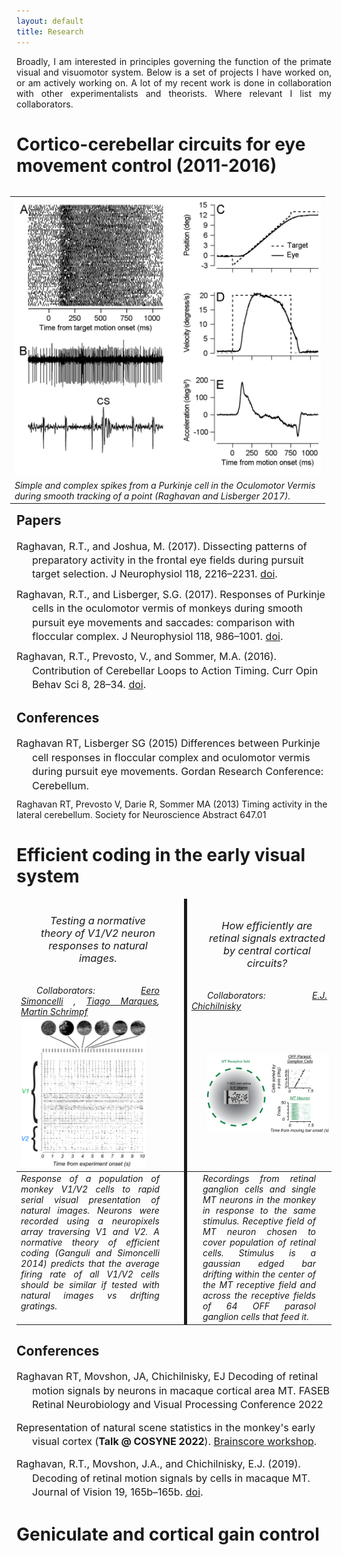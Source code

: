 ```yaml
---
layout: default
title: Research
---
```

<p style='text-align: justify;'> Broadly, I am interested in principles governing the function of the primate visual and visuomotor system. Below is a set of projects I have worked on, or am actively working on. A lot of my recent work is done in collaboration with other experimentalists and theorists. Where relevant I list my collaborators. </p>


#  Cortico-cerebellar circuits for eye movement control (2011-2016)


<table style="float:right; margin-right:10px; max-width=100%">
  <tbody>
    <tr>
      <td><img src="/img/F01.png" alt="Data" /></td>
    </tr>
    <tr>
      <td><em>Simple and complex spikes from a Purkinje cell in the Oculomotor Vermis during smooth tracking of a point (Raghavan and Lisberger 2017).</em></td>
    </tr>
  </tbody>
</table>


## Papers
<span style="display:block; font-size:16px;line-height: 1.4em;padding-left: 25px;text-indent: -25px; margin: auto auto 10px auto"> Raghavan, R.T., and Joshua, M. (2017). Dissecting patterns of preparatory activity in the frontal eye fields during pursuit target selection. J Neurophysiol 118, 2216–2231. [doi](https://doi.org/10.1152/jn.00317.2017). </span>
<span style="display:block; font-size:16px;line-height: 1.4em;padding-left: 25px;text-indent: -25px; margin: auto auto 10px auto"> Raghavan, R.T., and Lisberger, S.G. (2017). Responses of Purkinje cells in the oculomotor vermis of monkeys during smooth pursuit eye movements and saccades: comparison with floccular complex. J Neurophysiol 118, 986–1001. [doi](https://doi.org/10.1152/jn.00209.2017). </span>
<span style="display:block; font-size:16px;line-height: 1.4em;padding-left: 25px;text-indent: -25px; margin: auto auto 10px auto"> Raghavan, R.T., Prevosto, V., and Sommer, M.A. (2016). Contribution of Cerebellar Loops to Action Timing. Curr Opin Behav Sci 8, 28–34. [doi](https://doi.org/10.1016/j.cobeha.2016.01.008).</span>

## Conferences
<span style="display:block; font-size:16px;line-height: 1.4em;padding-left: 25px;text-indent: -25px; margin: auto auto 10px auto"> Raghavan RT, Lisberger SG (2015) Differences between Purkinje cell responses in floccular complex and oculomotor vermis during pursuit eye movements. Gordan Research Conference: Cerebellum.  
</span>
<p2>Raghavan RT, Prevosto V, Darie R, Sommer MA (2013) Timing activity in the lateral
cerebellum. Society for Neuroscience Abstract 647.01</p2>  

# Efficient coding in the early visual system


<table style="max-width:100%;  ">
  <thead >
    <tr>
         <td style="padding-right:auto;padding-left:auto;text-align:justify;"><h3 style="text-align:center;font-weight:normal;font-style:oblique;padding-left:25px;"> Testing a normative theory of V1/V2 neuron responses to natural images.</h3><br><p2 style="text-align:center;font-weight:normal;font-style:oblique;padding-left:25px;"> Collaborators:  <a href="https://www.cns.nyu.edu/~eero/">Eero Simoncelli</a> , <a href="https://scholar.google.com/citations?user=NWe5qUcAAAAJ&hl=en">Tiago Marques</a>, <a href="https://mschrimpf.com/">Martin Schrimpf</a> </p2></td>
        <td style="border-right: 1px solid;border-width: thin thick;;padding-left:25px;"> </td>
        <td style="padding-left:auto;text-align:justify;"><h3 style="text-align:center;font-weight:normal;font-style:oblique;padding-left:25px;">How efficiently are retinal signals extracted by central cortical circuits?</h3><br><p2 style="text-align:center;font-weight:normal;font-style:oblique;padding-left:25px;"> Collaborators: <a href="https://profiles.stanford.edu/chichilnisky">E.J. Chichilnisky</a> </p2></td>
    </tr>
    <tr>
      <td ><img src="../img/natimex.png" alt="Data" style="margin-right:auto;max-width:90%;margin-bottom:auto;" /> </td>
      <td style="border-right: 1px solid;border-width: thin thick;"> </td>
      <td><img src="../img/efficient1.png" alt="Data" style="max-width:90%;margin-bottom:auto;margin-left:25px;margin-right:25px;" /></td>
    </tr>
  </thead>
  <tbody>
    <tr >
      <td style="padding-right:auto;padding-left:auto;text-align:justify;vertical-align: top;"><em >Response of a population of monkey V1/V2 cells to rapid serial visual presentation of natural images. Neurons were recorded using a neuropixels array traversing V1 and V2. A normative theory of efficient coding (Ganguli and Simoncelli 2014) predicts that the average firing rate of all V1/V2 cells should be similar if tested with natural images vs drifting gratings.</em></td>
      <td style="border-right: 1px solid;border-width: thin thick;"> </td>
      <td style="padding-right:25px;padding-left:25px;text-align:justify;"><em>Recordings from retinal ganglion cells and single MT neurons in the monkey in response to the same stimulus. Receptive field of MT neuron chosen to cover population of retinal cells. Stimulus is a gaussian edged bar drifting within the center of the MT receptive field and across the receptive fields of 64 OFF parasol ganglion cells that feed it. </em></td>
    </tr>
  </tbody>
</table>


## Conferences


<span style="display:block; font-size:16px;line-height: 1.4em;padding-left: 25px;text-indent: -25px; margin: auto auto 10px auto">Raghavan RT, Movshon, JA, Chichilnisky, EJ Decoding of retinal motion signals by neurons in macaque cortical area MT. FASEB Retinal Neurobiology and Visual Processing Conference 2022 </span>

<span style="display:block; font-size:16px;line-height: 1.4em;padding-left: 25px;text-indent: -25px; margin: auto auto 10px auto">Representation of natural scene statistics in the monkey's early visual cortex (<b>Talk @ COSYNE 2022</b>). [Brainscore workshop](https://www.brainscoreworkshop.com/). </span>

<span style="display:block; font-size:16px;line-height: 1.4em;padding-left: 25px;text-indent: -25px; margin: auto auto 10px auto">Raghavan, R.T., Movshon, J.A., and Chichilnisky, E.J. (2019). Decoding of retinal motion signals by cells in macaque MT. Journal of Vision 19, 165b–165b. [doi](https://doi.org/10.1167/19.10.165b).</span>


# Geniculate and cortical gain control

